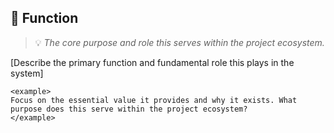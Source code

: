 ## 🧩 Function
> 💡 *The core purpose and role this serves within the project ecosystem.*

[Describe the primary function and fundamental role this plays in the system]

```
<example>
Focus on the essential value it provides and why it exists. What purpose does this serve within the project ecosystem?
</example>
```
